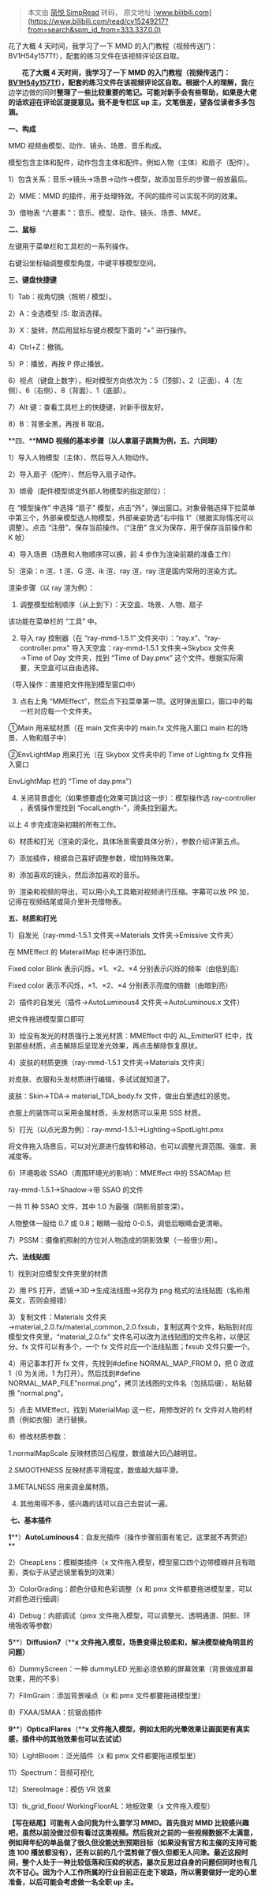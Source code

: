 > 本文由 [简悦 SimpRead](http://ksria.com/simpread/) 转码， 原文地址 [www.bilibili.com](https://www.bilibili.com/read/cv15249217?from=search&spm_id_from=333.337.0.0)





 花了大概 4 天时间，我学习了一下 MMD 的入门教程（视频传送门：BV1H54y157Tf），配套的练习文件在该视频评论区自取。

       **花了大概 4 天时间，我学习了一下 MMD 的入门教程（视频传送门：[BV1H54y157Tf](https://www.bilibili.com/video/BV1H54y157Tf?from=articleDetail)），配套的练习文件在该视频评论区自取。根据个人的理解，我**在边学边做的同时**整理了一些比较重要的笔记。可能对新手会有些帮助，如果是大佬的话欢迎在评论区提提意见。我不是专栏区 up 主，文笔很差，望各位读者多多包涵。**

**一、构成**

MMD 视频由模型、动作、镜头、场景、音乐构成。

模型包含主体和配件，动作包含主体和配件。例如人物（主体）和扇子（配件）。

1）包含关系：音乐→镜头→场景→动作→模型，故添加音乐的步骤一般放最后。

2）MME：MMD 的插件，用于处理特效。不同的插件可以实现不同的效果。

3）借物表 “六要素 "：音乐、模型、动作、镜头、场景、MME。

**二、鼠标**  

左键用于菜单栏和工具栏的一系列操作。

右键沿坐标轴调整模型角度，中键平移模型空间。

**三、键盘快捷键**

1）Tab：视角切换（照明 / 模型）。

2）A：全选模型 /S: 取消选择。

3）X：旋转，然后用鼠标左键点模型下面的 “+” 进行操作。

4）Ctrl+Z：撤销。

5）P：播放，再按 P 停止播放。

6）视点（键盘上数字），相对模型方向依次为：5（顶部）、2（正面）、4（左侧）、6（右侧）、8（背面）、1（底部）。

7）Alt 键：查看工具栏上的快捷键，对新手很友好。

8）B：背景全黑，再按 B 取消。

**四、****MMD** **视频的基本步骤（以人拿扇子跳舞为例，五、六同理）**

1）导入人物模型（主体）、然后导入人物动作。

2）导入扇子（配件）、然后导入扇子动作。

3）绑骨（配件模型绑定外部人物模型的指定部位）：

在 “模型操作” 中选择 “扇子” 模型，点击“外”，弹出窗口。对象骨骼选择下拉菜单中第三个，外部亲模型选人物模型，外部亲姿势选“右中指 1”（根据实际情况可以调整）。点击 “注册”，保存当前操作。（“注册” 含义为保存，用于保存当前操作和 K 帧） 

4）导入场景（场景和人物顺序可以换，前 4 步作为渲染前期的准备工作）

5）渲染：n 渲、t 渲、G 渲、ik 渲、ray 渲，ray 渲是国内常用的渲染方式。

渲染步骤（以 ray 渲为例）：

1. 调整模型绘制顺序（从上到下）：天空盒、场景、人物、扇子

该功能在菜单栏的 “工具” 中。

2. 导入 ray 控制器（在 “ray-mmd-1.5.1” 文件夹中）：“ray.x”、“ray-controller.pmx” 导入天空盒：ray-mmd-1.5.1 文件夹→Skybox 文件夹→Time of Day 文件夹，找到 “Time of Day.pmx” 这个文件。根据实际需要，天空盒可以自由选择。

（导入操作：直接把文件拖到模型窗口中）

3. 点右上角 “MMEffect”，然后点下拉菜单第一项。这时弹出窗口，窗口中的每一栏对应每一个文件夹。

①Main 用来赋材质（在 main 文件夹中的 main.fx 文件拖入窗口 main 栏的场景、人物和扇子中）

②EnvLightMap 用来打光（在 Skybox 文件夹中的 Time of Lighting.fx 文件拖入窗口

EnvLightMap 栏的 “Time of day.pmx”）

4. 关闭背景虚化（如果想要虚化效果可跳过这一步）：模型操作选 ray-controller ，表情操作里找到 “FocalLength-”，滑条拉到最大。

以上 4 步完成渲染初期的所有工作。

6）材质和打光（渲染的深化，具体场景需要具体分析），参数介绍详第五点。

7）添加插件，根据自己喜好调整参数，增加特殊效果。

8）添加喜欢的镜头，然后添加喜欢的音乐。

9）渲染和视频的导出，可以用小丸工具箱对视频进行压缩。字幕可以放 PR 加，记得在视频结尾或简介里补充借物表。

**五、材质和打光**

1）自发光（ray-mmd-1.5.1 文件夹→Materials 文件夹→Emissive 文件夹）

在 MMEffect 的 MaterailMap 栏中进行添加。

Fixed color Blink 表示闪烁，×1、×2、×4 分别表示闪烁的频率（由低到高）

Fixed color 表示不闪烁，×1、×2、×4 分别表示亮度的倍数（由暗到亮）

2）插件的自发光（插件→AutoLuminous4 文件夹→AutoLuminous.x 文件）

把文件拖进模型窗口即可

3）给没有发光的材质强行上发光材质：MMEffect 中的 AL_EmitterRT 栏中，找到那些材质，点击解除后呈现发光效果，再点击解除恢复原状。

4）皮肤的材质更换（ray-mmd-1.5.1 文件夹→Materials 文件夹）

对皮肤、衣服和头发材质进行编辑，多试试就知道了。

皮肤：Skin→TDA→ material_TDA_body.fx 文件，做出白里透红的感觉。

衣服上的装饰可以采用金属材质，头发材质可以采用 SSS 材质。

5）打光（以点光源为例）：ray-mmd-1.5.1→Lighting→SpotLight.pmx

将文件拖入场景后，可以对光源进行旋转和移动，也可以调整光源范围、强度、衰减度等。

6）环境吸收 SSAO（周围环境光的影响）：MMEffect 中的 SSAOMap 栏

ray-mmd-1.5.1→Shadow→带 SSAO 的文件

一共 11 种 SSAO 文件，其中 1.0 为最强（阴影局部变深）。

人物整体一般给 0.7 或 0.8；眼睛一般给 0-0.5，调低后眼睛会更清晰。

7）PSSM：摄像机照射的方位对人物造成的阴影效果（一般很少用）。

**六、法线贴图**

1）找到对应模型文件夹里的材质

2）用 PS 打开，滤镜→3D→生成法线图→另存为 png 格式的法线贴图（名称用英文，否则会报错）

3）复制文件：Materials 文件夹→material_2.0.fx/material_common_2.0.fxsub，复制这两个文件，粘贴到对应模型文件夹里，“material_2.0.fx” 文件名可以改为法线贴图的文件名称，以便区分。fx 文件可以有多个，一个 fx 文件对应一个法线贴图；fxsub 文件只要一个。

4）用记事本打开 fx 文件，先找到#define NORMAL_MAP_FROM 0，把 0 改成 1（0 为关闭，1 为打开）。然后找到#define NORMAL_MAP_FILE"normal.png"，拷贝法线图的文件名（包括后缀），粘贴替换 "normal.png"。

5）点击 MMEffect，找到 MaterialMap 这一栏，用修改好的 fx 文件对人物的材质（例如衣服）进行替换。

6）修改材质参数：

1.normalMapScale 反映材质凹凸程度，数值越大凹凸越明显。

2.SMOOTHNESS 反映材质平滑程度，数值越大越平滑。

3.METALNESS 用来调金属材质。

4. 其他用得不多，感兴趣的话可以自己去尝试一遍。

 **七、基本插件**

**1****）****AutoLuminous4****：自发光插件（操作步骤前面有笔记，这里就不再赘述）**

2）CheapLens：模糊类插件（x 文件拖入模型，模型窗口四个边带模糊并且有暗影，类似于从望远镜里看到的效果）

3）ColorGrading：颜色分级和色彩调整（x 和 pmx 文件都要拖进模型里，可以对颜色进行细调）

4）Debug：内部调试（pmx 文件拖入模型，可以调整光、透明通道、阴影、环境吸收等参数）

**5****）****Diffusion7****（****x** **文件拖入模型，场景变得比较柔和，解决模型棱角明显的问题）**

6）DummyScreen：一种 dummyLED 光影必须依赖的屏幕效果（背景做成屏幕效果，用的不多）

7）FilmGrain：添加背景噪点（x 和 pmx 文件都要拖进模型里）

8）FXAA/SMAA：抗锯齿插件

**9****）****OpticalFlares****（****x** **文件拖入模型，例如太阳的光晕效果让画面更有真实感，插件中的其他效果也可以去试试）**

10）LightBloom：泛光插件（x 和 pmx 文件都要拖进模型里）

11）Spectrum：音频可视化

12）StereoImage：模仿 VR 效果

13）tk_grid_floor/ WorkingFloorAL：地板效果（x 文件拖入模型）

**【写在结尾】可能有人会问我为什么要学习 MMD。首先我对 MMD 比较感兴趣吧，虽然以前没做过但有看过这类视频。然后我对之前的一些视频数据不太满意，例如拜年纪的单品做了很久但没能达到预期目标（如果没有官方和主催的支持可能连 100 播放都没有），还有以前的几个混剪做了很久但都无人问津。最近这段时间，整个人处于一种比较低落和压抑的状态，屡次反思过自身的问题但同时也有几次不甘心。因为个人工作所属的行业目前正在走下坡路，所以需要做好一定的心里准备，以后可能会考虑做一名全职 up 主。**
